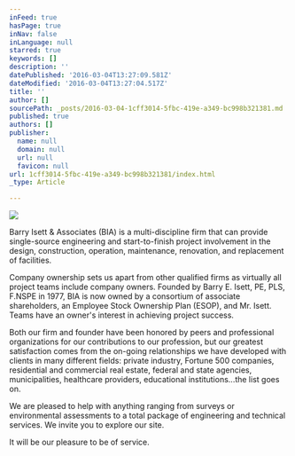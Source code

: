 ```yaml
---
inFeed: true
hasPage: true
inNav: false
inLanguage: null
starred: true
keywords: []
description: ''
datePublished: '2016-03-04T13:27:09.581Z'
dateModified: '2016-03-04T13:27:04.517Z'
title: ''
author: []
sourcePath: _posts/2016-03-04-1cff3014-5fbc-419e-a349-bc998b321381.md
published: true
authors: []
publisher:
  name: null
  domain: null
  url: null
  favicon: null
url: 1cff3014-5fbc-419e-a349-bc998b321381/index.html
_type: Article

---
```

![](https://the-grid-user-content.s3-us-west-2.amazonaws.com/05ee4f93-c5c8-4e56-a9ec-1ace5391bf49.png)

Barry Isett & Associates (BIA) is a multi-discipline firm that can provide single-source engineering and start-to-finish project involvement in the design, construction, operation, maintenance, renovation, and replacement of facilities. 

Company ownership sets us apart from other qualified firms as virtually all project teams include company owners. Founded by Barry E. Isett, PE, PLS, F.NSPE in 1977, BIA is now owned by a consortium of associate shareholders, an Employee Stock Ownership Plan (ESOP), and Mr. Isett. Teams have an owner's interest in achieving project success. 

Both our firm and founder have been honored by peers and professional organizations for our contributions to our profession, but our greatest satisfaction comes from the on-going relationships we have developed with clients in many different fields: private industry, Fortune 500 companies, residential and commercial real estate, federal and state agencies, municipalities, healthcare providers, educational institutions...the list goes on. 

We are pleased to help with anything ranging from surveys or environmental assessments to a total package of engineering and technical services. We invite you to explore our site.  

[][0]

It will be our pleasure to be of service.

[0]: mailto:info@barryisett.com